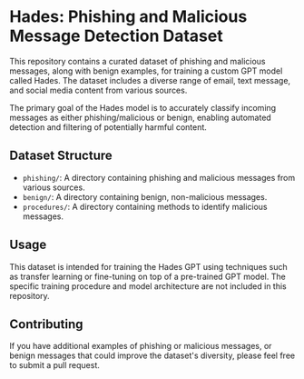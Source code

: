 # Hades: Phishing and Malicious Message Detection Dataset

This repository contains a curated dataset of phishing and malicious messages, along with benign examples, for training a custom GPT model called Hades. The dataset includes a diverse range of email, text message, and social media content from various sources.

The primary goal of the Hades model is to accurately classify incoming messages as either phishing/malicious or benign, enabling automated detection and filtering of potentially harmful content.

## Dataset Structure

- `phishing/`: A directory containing phishing and malicious messages from various sources.
- `benign/`: A directory containing benign, non-malicious messages.
- `procedures/`: A directory containing methods to identify malicious messages.

## Usage

This dataset is intended for training the Hades GPT using techniques such as transfer learning or fine-tuning on top of a pre-trained GPT model. The specific training procedure and model architecture are not included in this repository.

## Contributing

If you have additional examples of phishing or malicious messages, or benign messages that could improve the dataset's diversity, please feel free to submit a pull request.
